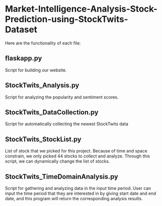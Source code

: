 # Market-Intelligence-Analysis-Stock-Prediction-using-StockTwits-Dataset

Here are the functionality of each file:
## flaskapp.py
Script for building our website. 
## StockTwits_Analysis.py
Script for analyzing the popularity and sentiment scores.
## StockTwits_DataCollection.py
Script for automatically collecting the newest StockTwits data
## StockTwits_StockList.py
List of stock that we picked for this project. Because of time and space constrain, we only picked 44 stocks to collect and analyze. Through this script, we can dynamically change the list of stocks. 
## StockTwits_TimeDomainAnalysis.py
Script for gathering and analyzing data in the input time period. User can input the time period that they are interested in by giving start date and end date, and this program will return the corresponding analysis results.
